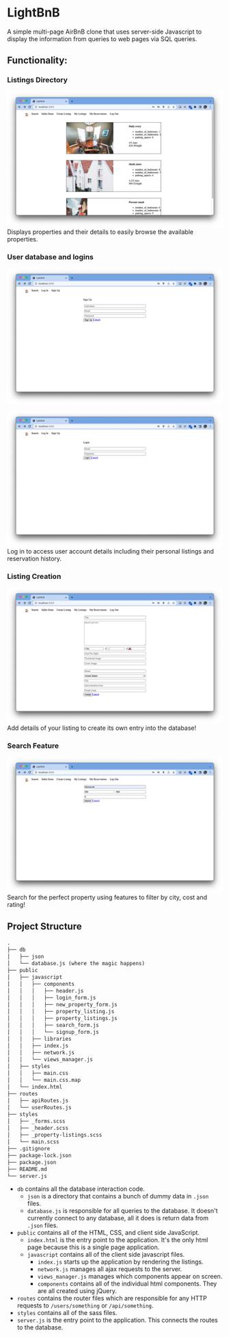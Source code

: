 # LightBnB

A simple multi-page AirBnB clone that uses server-side Javascript to display the information from queries to web pages via SQL queries.

## Functionality:

### Listings Directory
![Listings](https://github.com/pmcall/lighterbnb/blob/master/images/Listings.png?raw=true)
Displays properties and their details to easily browse the available properties.

### User database and logins
![Sign up](https://github.com/pmcall/lighterbnb/blob/master/images/Sign%20up.png?raw=true)

![Login](https://github.com/pmcall/lighterbnb/blob/master/images/Log%20in.png?raw=true)
Log in to access user account details including their personal listings and reservation history.

### Listing Creation
![Create a listing](https://github.com/pmcall/lighterbnb/blob/master/images/Listing%20Creation.png?raw=true)
Add details of your listing to create its own entry into the database!

### Search Feature
![Search for properties](https://github.com/pmcall/lighterbnb/blob/master/images/Search%20Feature.png?raw=true)
Search for the perfect property using features to filter by city, cost and rating!

## Project Structure

```
.
├── db
│   ├── json
│   └── database.js (where the magic happens)
├── public
│   ├── javascript
│   │   ├── components 
│   │   │   ├── header.js
│   │   │   ├── login_form.js
│   │   │   ├── new_property_form.js
│   │   │   ├── property_listing.js
│   │   │   ├── property_listings.js
│   │   │   ├── search_form.js
│   │   │   └── signup_form.js
│   │   ├── libraries
│   │   ├── index.js
│   │   ├── network.js
│   │   └── views_manager.js
│   ├── styles
│   │   ├── main.css
│   │   └── main.css.map
│   └── index.html
├── routes
│   ├── apiRoutes.js
│   └── userRoutes.js
├── styles  
│   ├── _forms.scss
│   ├── _header.scss
│   ├── _property-listings.scss
│   └── main.scss
├── .gitignore
├── package-lock.json
├── package.json
├── README.md
└── server.js
```

* `db` contains all the database interaction code.
  * `json` is a directory that contains a bunch of dummy data in `.json` files.
  * `database.js` is responsible for all queries to the database. It doesn't currently connect to any database, all it does is return data from `.json` files.
* `public` contains all of the HTML, CSS, and client side JavaScript. 
  * `index.html` is the entry point to the application. It's the only html page because this is a single page application.
  * `javascript` contains all of the client side javascript files.
    * `index.js` starts up the application by rendering the listings.
    * `network.js` manages all ajax requests to the server.
    * `views_manager.js` manages which components appear on screen.
    * `components` contains all of the individual html components. They are all created using jQuery.
* `routes` contains the router files which are responsible for any HTTP requests to `/users/something` or `/api/something`. 
* `styles` contains all of the sass files. 
* `server.js` is the entry point to the application. This connects the routes to the database.
